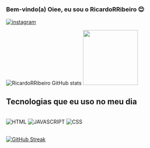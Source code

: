 ### Bem-vindo(a) Oiee, eu sou o RicardoRRibeiro 😊

[![instagram](https://img.shields.io/badge/Instagram-E4405F?style=for-the-badge&logo=instagram&logoColor=white )](https://www.instagram.com/ricardo_guaxinim47/)

![ RicardoRRibeiro GitHub stats](https://github-readme-stats.vercel.app/api?username=RicardoRRibeiro&show_icons=true&theme=tokyonight)
<a href="https://github.com/RicardoRRibeiro"><img height="150em" src="https://github-readme-stats.vercel.app/api/top-langs/?username=RicardoRRibeiro&layout=compact&langs_count=6&theme=tokyonight"></a>

## Tecnologias que eu uso no meu dia

<div style="display: inline_block"><br/>

 <img aling= "center" alt="HTML" src="https://img.shields.io/badge/HTML5-E34F26?style=for-the-badge&logo=html5&logoColor=white" />
<img aling= "center" alt="JAVASCRIPT" src="https://img.shields.io/badge/JavaScript-323330?style=for-the-badge&logo=javascript&logoColor=F7DF1E" />
<img aling= "center" alt="CSS" src="https://img.shields.io/badge/CSS3-1572B6?style=for-the-badge&logo=css3&logoColor=white" />
 </div><br/>



</div>

[![GitHub Streak](https://streak-stats.demolab.com?user=RicardoRRibeiro&theme=tokyonight&fire=EB5454&border=FFFFFF)](https://github.com/RicardoRRibeiro)
